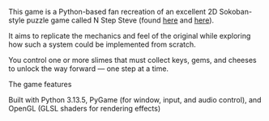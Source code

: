 This game is a Python-based fan recreation of an excellent 2D Sokoban-style puzzle game called N Step Steve (found [here](https://epicpikaguy.itch.io/n-step-steve-part-1) and [here](https://epicpikaguy.itch.io/n-step-steve-part-2)).

It aims to replicate the mechanics and feel of the original while exploring how such a system could be implemented from scratch.

You control one or more slimes that must collect keys, gems, and cheeses to unlock the way forward — one step at a time.

The game features 

Built with Python 3.13.5, PyGame (for window, input, and audio control), and OpenGL (GLSL shaders for rendering effects)
